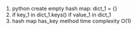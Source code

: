 1. python create empty hash map: dict_1 = {}
2. if key_1 in dict_1.keys()
    if value_1 in dict_1
3. hash map has_key method time complexity O(1)